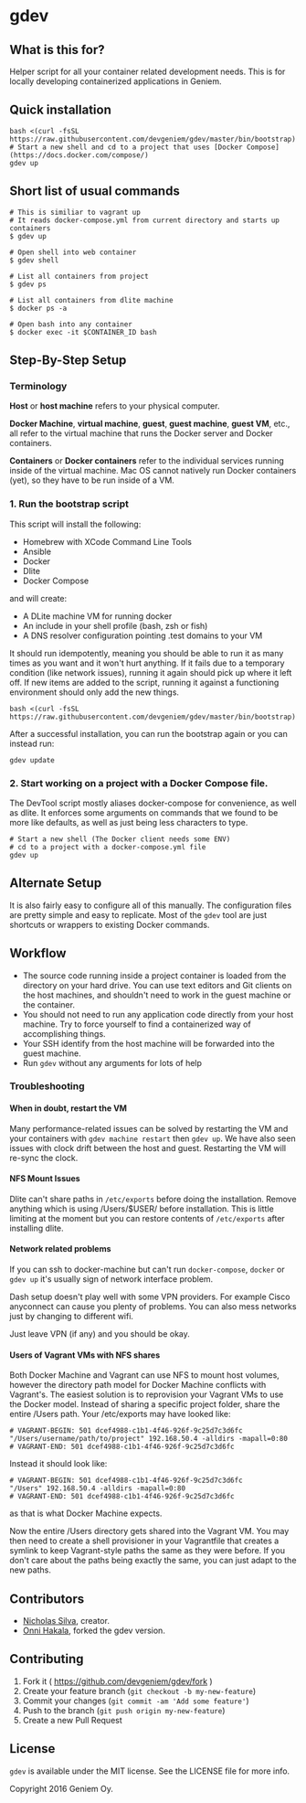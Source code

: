 # gdev

## What is this for?

Helper script for all your container related development needs. This is for locally developing containerized applications in Geniem.

## Quick installation

    bash <(curl -fsSL https://raw.githubusercontent.com/devgeniem/gdev/master/bin/bootstrap)
    # Start a new shell and cd to a project that uses [Docker Compose](https://docs.docker.com/compose/)
    gdev up

## Short list of usual commands
```
# This is similiar to vagrant up
# It reads docker-compose.yml from current directory and starts up containers
$ gdev up

# Open shell into web container
$ gdev shell

# List all containers from project
$ gdev ps

# List all containers from dlite machine
$ docker ps -a

# Open bash into any container
$ docker exec -it $CONTAINER_ID bash
```

## Step-By-Step Setup

### Terminology

**Host** or **host machine** refers to your physical computer.

**Docker Machine**, **virtual machine**, **guest**, **guest machine**, **guest VM**, etc., all refer to the virtual machine that runs the Docker server and Docker containers.

**Containers** or **Docker containers** refer to the individual services running inside of the virtual machine. Mac OS cannot natively run Docker containers (yet), so they have to be run inside of a VM.

### 1. Run the bootstrap script

This script will install the following:

- Homebrew with XCode Command Line Tools
- Ansible
- Docker
- Dlite
- Docker Compose

and will create:

- A DLite machine VM for running docker
- An include in your shell profile (bash, zsh or fish)
- A DNS resolver configuration pointing .test domains to your VM

It should run idempotently, meaning you should be able to run it as many times as you want and it won't hurt anything. If it fails due to a temporary condition (like network issues), running it again should pick up where it left off. If new items are added to the script, running it against a functioning environment should only add the new things.

    bash <(curl -fsSL https://raw.githubusercontent.com/devgeniem/gdev/master/bin/bootstrap)

After a successful installation, you can run the bootstrap again or you can instead run:

    gdev update

### 2. Start working on a project with a Docker Compose file.

The DevTool script mostly aliases docker-compose for convenience, as well as dlite. It enforces some arguments on commands that we found to be more like defaults, as well as just being less characters to type.

    # Start a new shell (The Docker client needs some ENV)
    # cd to a project with a docker-compose.yml file
    gdev up

## Alternate Setup

It is also fairly easy to configure all of this manually. The configuration files are pretty simple and easy to replicate. Most of the `gdev` tool are just shortcuts or wrappers to existing Docker commands.

## Workflow

- The source code running inside a project container is loaded from the directory on your hard drive. You can use text editors and Git clients on the host machines, and shouldn't need to work in the guest machine or the container.
- You should not need to run any application code directly from your host machine. Try to force yourself to find a containerized way of accomplishing things.
- Your SSH identify from the host machine will be forwarded into the guest machine.
- Run `gdev` without any arguments for lots of help

### Troubleshooting

####

#### When in doubt, restart the VM

Many performance-related issues can be solved by restarting the VM and your containers with `gdev machine restart` then `gdev up`. We have also seen issues with clock drift between the host and guest. Restarting the VM will re-sync the clock.

#### NFS Mount Issues

Dlite can't share paths in `/etc/exports` before doing the installation. Remove anything which is using /Users/$USER/ before installation. This is little limiting at the moment but you can restore contents of `/etc/exports` after installing dlite.

#### Network related problems

If you can ssh to docker-machine but can't run `docker-compose`, `docker` or `gdev up` it's usually sign of network interface problem.

Dash setup doesn't play well with some VPN providers. For example Cisco anyconnect can cause you plenty of problems. You can also mess networks just by changing to different wifi.

Just leave VPN (if any) and you should be okay.

#### Users of Vagrant VMs with NFS shares

Both Docker Machine and Vagrant can use NFS to mount host volumes, however the directory path model for Docker Machine conflicts with Vagrant's. The easiest solution is to reprovision your Vagrant VMs to use the Docker model. Instead of sharing a specific project folder, share the entire /Users path. Your /etc/exports may have looked like:

    # VAGRANT-BEGIN: 501 dcef4988-c1b1-4f46-926f-9c25d7c3d6fc
    "/Users/username/path/to/project" 192.168.50.4 -alldirs -mapall=0:80
    # VAGRANT-END: 501 dcef4988-c1b1-4f46-926f-9c25d7c3d6fc

Instead it should look like:

    # VAGRANT-BEGIN: 501 dcef4988-c1b1-4f46-926f-9c25d7c3d6fc
    "/Users" 192.168.50.4 -alldirs -mapall=0:80
    # VAGRANT-END: 501 dcef4988-c1b1-4f46-926f-9c25d7c3d6fc

as that is what Docker Machine expects.

Now the entire /Users directory gets shared into the Vagrant VM. You may then need to create a shell provisioner in your Vagrantfile that creates a symlink to keep Vagrant-style paths the same as they were before. If you don't care about the paths being exactly the same, you can just adapt to the new paths.

## Contributors

* [Nicholas Silva](https://github.com/silvamerica), creator.
* [Onni Hakala](https://github.com/onnimonni), forked the gdev version.

## Contributing

1. Fork it ( https://github.com/devgeniem/gdev/fork )
2. Create your feature branch (`git checkout -b my-new-feature`)
3. Commit your changes (`git commit -am 'Add some feature'`)
4. Push to the branch (`git push origin my-new-feature`)
5. Create a new Pull Request

## License

`gdev` is available under the MIT license. See the LICENSE file for more info.

Copyright 2016 Geniem Oy.
